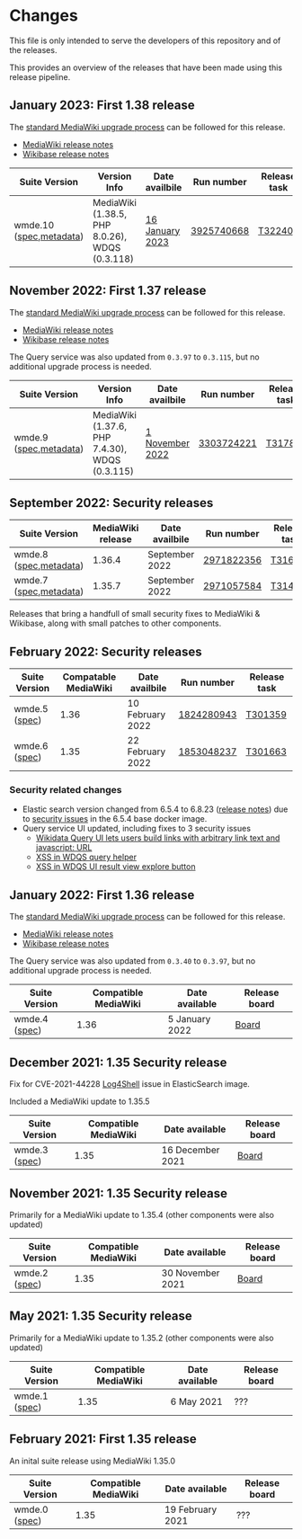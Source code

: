 # Changes

This file is only intended to serve the developers of this repository and of the releases.

This provides an overview of the releases that have been made using this release pipeline.

## January 2023: First 1.38 release

The [standard MediaWiki upgrade process](https://www.mediawiki.org/wiki/Manual:Upgrading) can be followed for this release.

- [MediaWiki release notes](https://www.mediawiki.org/wiki/Release_notes/1.38)
- [Wikibase release notes](https://github.com/wikimedia/Wikibase/blob/REL1_38/RELEASE-NOTES-1.38)

| Suite Version | Version Info | Date availbile | Run number | Release task  |
|---------------|----------------------|----------------|------------| --------------|
| wmde.10 ([spec](https://github.com/wmde/wikibase-release-pipeline/blob/wmde.10/versions/wmde10.env),[metadata](https://github.com/wmde/wikibase-release-pipeline/blob/main/versions/wmde10)) | MediaWiki (1.38.5, PHP 8.0.26), WDQS (0.3.118)    | [16 January 2023](https://lists.wikimedia.org/hyperkitty/list/wikibaseug@lists.wikimedia.org/thread/KFPAI4S3S24IPAXTSF3AKYGSFUOKTM34/) | [3925740668](https://github.com/wmde/wikibase-release-pipeline/actions/runs/3925740668) | [T322407](https://phabricator.wikimedia.org/T322407) |

## November 2022: First 1.37 release

The [standard MediaWiki upgrade process](https://www.mediawiki.org/wiki/Manual:Upgrading) can be followed for this release.

- [MediaWiki release notes](https://www.mediawiki.org/wiki/Release_notes/1.37)
- [Wikibase release notes](https://github.com/wikimedia/Wikibase/blob/REL1_37/RELEASE-NOTES-1.37)

The Query service was also updated from `0.3.97` to `0.3.115`, but no additional upgrade process is needed.

| Suite Version | Version Info | Date availbile | Run number | Release task  |
|---------------|----------------------|----------------|------------| --------------|
| wmde.9 ([spec](https://github.com/wmde/wikibase-release-pipeline/blob/wmde.9/versions/wmde9.env),[metadata](https://github.com/wmde/wikibase-release-pipeline/blob/main/versions/wmde9)) | MediaWiki (1.37.6, PHP 7.4.30), WDQS (0.3.115)    | [1 November 2022](https://lists.wikimedia.org/hyperkitty/list/wikibaseug@lists.wikimedia.org/thread/RWS6EV7SHFNOD6KKQ6JA7RUW4TEXSXN5/) | [3303724221](https://github.com/wmde/wikibase-release-pipeline/actions/runs/3303724221) | [T317890](https://phabricator.wikimedia.org/T317890) |

## September 2022: Security releases

| Suite Version | MediaWiki release | Date availbile | Run number | Release task  |
|---------------|----------------------|----------------|------------| --------------|
| wmde.8 ([spec](https://github.com/wmde/wikibase-release-pipeline/blob/wmde.8/versions/wmde8.env),[metadata](https://github.com/wmde/wikibase-release-pipeline/blob/ec8b9e0bb25b9524df5671ad7785a66683598920/versions/wmde8)) | 1.36.4    | September 2022 | [2971822356](https://github.com/wmde/wikibase-release-pipeline/actions/runs/2971822356) | [T316707](https://phabricator.wikimedia.org/T316707) |
| wmde.7 ([spec](https://github.com/wmde/wikibase-release-pipeline/blob/wmde.7/versions/wmde7.env),[metadata](https://github.com/wmde/wikibase-release-pipeline/blob/ec8b9e0bb25b9524df5671ad7785a66683598920/versions/wmde7)) | 1.35.7    | September 2022 | [2971057584](https://github.com/wmde/wikibase-release-pipeline/actions/runs/2971057584) | [T314881](https://phabricator.wikimedia.org/T314881) |

Releases that bring a handfull of small security fixes to MediaWiki & Wikibase, along with small patches to other components.

## February 2022: Security releases

| Suite Version | Compatable MediaWiki | Date availbile | Run number | Release task |
|---------------|----------------------|----------------|------------| --------------|
| wmde.5 ([spec](https://github.com/wmde/wikibase-release-pipeline/blob/wmde.5/versions/wmde5.env)) | 1.36    | 10 February 2022 | [1824280943](https://github.com/wmde/wikibase-release-pipeline/actions/runs/1824280943) | [T301359](https://phabricator.wikimedia.org/T301359) |
| wmde.6 ([spec](https://github.com/wmde/wikibase-release-pipeline/blob/wmde.6/versions/wmde6.env)) | 1.35    | 22 February 2022 | [1853048237](https://github.com/wmde/wikibase-release-pipeline/actions/runs/1853048237) | [T301663](https://phabricator.wikimedia.org/T301663) |

### Security related changes

- Elastic search version changed from 6.5.4 to 6.8.23 ([release notes](https://www.elastic.co/guide/en/elasticsearch/reference/6.8/es-release-notes.html)) due to [security issues](https://phabricator.wikimedia.org/T297002) in the 6.5.4 base docker image.
- Query service UI updated, including fixes to 3 security issues
  - [Wikidata Query UI lets users build links with arbitrary link text and javascript: URL](https://phabricator.wikimedia.org/T297686)
  - [XSS in WDQS query helper](https://phabricator.wikimedia.org/T298839)
  - [XSS in WDQS UI result view explore button](https://phabricator.wikimedia.org/T298871)

## January 2022: First 1.36 release

The [standard MediaWiki upgrade process](https://www.mediawiki.org/wiki/Manual:Upgrading) can be followed for this release.

- [MediaWiki release notes](https://www.mediawiki.org/wiki/Release_notes/1.36)
- [Wikibase release notes](https://github.com/wikimedia/Wikibase/blob/REL1_36/RELEASE-NOTES-1.36)

The Query service was also updated from `0.3.40` to `0.3.97`, but no additional upgrade process is needed.

| Suite Version | Compatible MediaWiki | Date available | Release board |
|---------------|----------------------|----------------| --------------|
| wmde.4 ([spec](https://github.com/wmde/wikibase-release-pipeline/blob/wmde.4/versions/wmde4.env)) | 1.36    | 5 January 2022 | [Board](https://phabricator.wikimedia.org/project/board/5645/query/all/) |

## December 2021: 1.35 Security release

Fix for CVE-2021-44228 [Log4Shell](https://en.wikipedia.org/wiki/Log4Shell) issue in ElasticSearch image.

Included a MediaWiki update to 1.35.5

| Suite Version | Compatible MediaWiki | Date available | Release board |
|---------------|----------------------|----------------|--------------|
| wmde.3 ([spec](https://github.com/wmde/wikibase-release-pipeline/blob/wmde.3/versions/wmde3.env)) | 1.35    | 16 December 2021 | [Board](https://phabricator.wikimedia.org/project/board/5645/query/all/) |

## November 2021: 1.35 Security release

Primarily for a MediaWiki update to 1.35.4
(other components were also updated)

| Suite Version | Compatible MediaWiki | Date available | Release board |
|---------------|----------------------|----------------|--------------|
| wmde.2 ([spec](https://github.com/wmde/wikibase-release-pipeline/blob/wmde.2/versions/wmde2.env)) | 1.35    | 30 November 2021 | [Board](https://phabricator.wikimedia.org/project/board/5622/query/all/) |

## May 2021: 1.35 Security release

Primarily for a MediaWiki update to 1.35.2
(other components were also updated)

| Suite Version | Compatible MediaWiki | Date available | Release board |
|---------------|----------------------|----------------|--------------|
| wmde.1 ([spec](https://github.com/wmde/wikibase-release-pipeline/blob/wmde.1/versions/wmde1.env)) | 1.35    | 6 May 2021 | ??? |

## February 2021: First 1.35 release

An inital suite release using MediaWiki 1.35.0

| Suite Version | Compatible MediaWiki | Date available | Release board |
|---------------|----------------------|----------------|--------------|
| wmde.0 ([spec](https://github.com/wmde/wikibase-release-pipeline/blob/wmde.1/versions/wmde0.env)) | 1.35    | 19 February 2021 | ??? |
